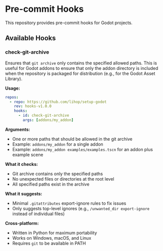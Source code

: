 # Pre-commit Hooks

This repository provides pre-commit hooks for Godot projects.

## Available Hooks

### check-git-archive

Ensures that `git archive` only contains the specified allowed paths. This is useful for Godot addons to ensure that only the addon directory is included when the repository is packaged for distribution (e.g., for the Godot Asset Library).

**Usage:**

```yaml
repos:
  - repo: https://github.com/lihop/setup-godot
    rev: hooks-v1.0.0
    hooks:
      - id: check-git-archive
        args: [addons/my_addon]
```

**Arguments:**

- One or more paths that should be allowed in the git archive
- Example: `addons/my_addon` for a single addon
- Example: `addons/my_addon examples/examples.tscn` for an addon plus example scene

**What it checks:**

- Git archive contains only the specified paths
- No unexpected files or directories at the root level
- All specified paths exist in the archive

**What it suggests:**

- Minimal `.gitattributes` export-ignore rules to fix issues
- Only suggests top-level ignores (e.g., `/unwanted_dir export-ignore` instead of individual files)

**Cross-platform:**

- Written in Python for maximum portability
- Works on Windows, macOS, and Linux
- Requires `git` to be available in PATH
